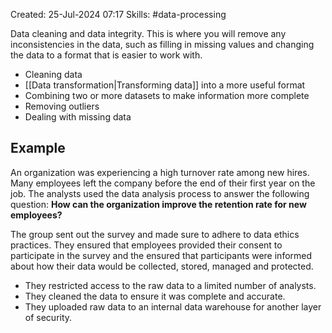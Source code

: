 Created: 25-Jul-2024 07:17
Skills: #data-processing

Data cleaning and data integrity. This is where you will remove any inconsistencies in the data, such as filling in missing values and changing the data to a format that is easier to work with.

* Cleaning data
* [[Data transformation|Transforming data]] into a more useful format
* Combining two or more datasets to make information more complete
* Removing outliers
* Dealing with missing data
## Example
An organization was experiencing a high turnover rate among new hires. Many employees left the company before the end of their first year on the job. The analysts used the data analysis process to answer the following question: **How can the organization improve the retention rate for new employees?**

The group sent out the survey and made sure to adhere to data ethics practices. They ensured that employees provided their consent to participate in the survey and the ensured that participants were informed about how their data would be collected, stored, managed and protected.

* They restricted access to the raw data to a limited number of analysts.
* They cleaned the data to ensure it was complete and accurate.
* They uploaded raw data to an internal data warehouse for another layer of security.
